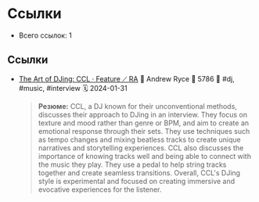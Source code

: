 # Ссылки

- Всего ссылок: 1

## Ссылки

- [The Art of DJing: CCL · Feature ⟋ RA](https://ra.co/features/4303) 👤 Andrew Ryce 💬 5786 🔖 #dj, #music, #interview 🗓️ 2024-01-31
    > **Резюме:** CCL, a DJ known for their unconventional methods, discusses their approach to DJing in an interview. They focus on texture and mood rather than genre or BPM, and aim to create an emotional response through their sets. They use techniques such as tempo changes and mixing beatless tracks to create unique narratives and storytelling experiences. CCL also discusses the importance of knowing tracks well and being able to connect with the music they play. They use a pedal to help string tracks together and create seamless transitions. Overall, CCL's DJing style is experimental and focused on creating immersive and evocative experiences for the listener.
